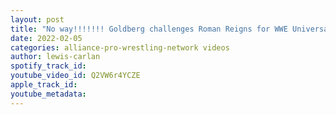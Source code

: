 ```yaml
---
layout: post
title: "No way!!!!!!! Goldberg challenges Roman Reigns for WWE Universal Title match at Elimination Chamber!"
date: 2022-02-05
categories: alliance-pro-wrestling-network videos
author: lewis-carlan
spotify_track_id: 
youtube_video_id: Q2VW6r4YCZE
apple_track_id: 
youtube_metadata: 
---
```

